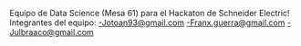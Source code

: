 Equipo de Data Science (Mesa 61) para el Hackaton de Schneider Electric!
Integrantes del equipo:
  -Jotoan93@gmail.com
  -Franx.guerra@gmail.com
  -Julbraaco@gmail.com
